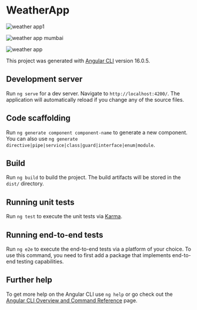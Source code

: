 # WeatherApp

![weather app1](https://github.com/NiharShah7/Weather-App/assets/141811336/2fa5f552-c9e1-4c69-b812-451c7677fe5f)

![weather app mumbai](https://github.com/NiharShah7/Weather-App/assets/141811336/6e85ac88-358a-492a-8316-f7cf30202daa)

![weather app](https://github.com/NiharShah7/Weather-App/assets/141811336/884c9e61-aff3-4339-b345-0287bbf97bb5)

This project was generated with [Angular CLI](https://github.com/angular/angular-cli) version 16.0.5.

## Development server

Run `ng serve` for a dev server. Navigate to `http://localhost:4200/`. The application will automatically reload if you change any of the source files.

## Code scaffolding

Run `ng generate component component-name` to generate a new component. You can also use `ng generate directive|pipe|service|class|guard|interface|enum|module`.

## Build

Run `ng build` to build the project. The build artifacts will be stored in the `dist/` directory.

## Running unit tests

Run `ng test` to execute the unit tests via [Karma](https://karma-runner.github.io).

## Running end-to-end tests

Run `ng e2e` to execute the end-to-end tests via a platform of your choice. To use this command, you need to first add a package that implements end-to-end testing capabilities.

## Further help

To get more help on the Angular CLI use `ng help` or go check out the [Angular CLI Overview and Command Reference](https://angular.io/cli) page.
